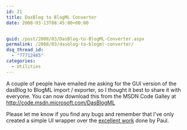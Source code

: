 ```yaml
---
id: 21
title: DasBlog to BlogML Converter
date: 2008-03-13T08:45:00+00:00


guid: /post/2008/03/DasBlog-to-BlogML-Converter.aspx
permalink: /2008/03/dasblog-to-blogml-converter/
dsq_thread_id:
  - "77712485"
categories:
  - Utilities
---
```

<p>
A couple of people have emailed me asking for the GUI version of the dasBlog to BlogML import / exporter, so I thought it best to share it with everyone. You can now download this from the MSDN Code Galley at <a href="http://code.msdn.microsoft.com/DasBlogML">http://code.msdn.microsoft.com/DasBlogML </a>
</p>
<p>
Please let me know if you find any bugs and remember that I&#39;ve only created a simple UI wrapper over the <a href="http://www.paulvanbrenk.com/blog/2006/12/27/BlogMLSupportForDasBlogBeta.aspx">excellent work</a> done by Paul. 
</p>
<p>
<img src="https://merill.net/wp-content/uploads/files/DasBlogML-Screenshot.JPG" alt="" />
</p>
